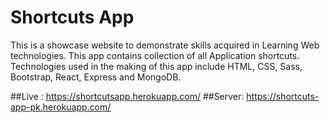 # Shortcuts App

This is a showcase website to demonstrate skills acquired in Learning Web technologies. This app contains collection of all Application shortcuts. Technologies used in the making of this app include HTML, CSS, Sass, Bootstrap, React, Express and MongoDB.

##Live : https://shortcutsapp.herokuapp.com/
##Server: https://shortcuts-app-pk.herokuapp.com/

